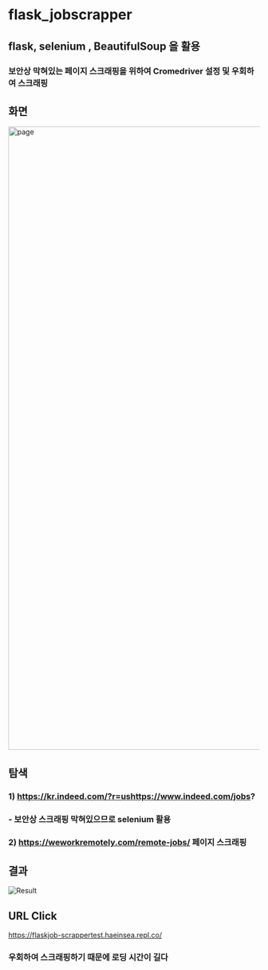 # flask_jobscrapper

## flask, selenium , BeautifulSoup 을 활용
### 보안상 막혀있는 페이지 스크래핑을 위하여 Cromedriver 설정 및 우회하여 스크래핑

## 화면
<img width="1247" alt="page" src="https://user-images.githubusercontent.com/54357610/198940546-afd7fb9a-c5ab-4b70-b408-e6150716df16.png">

## 탐색
### 1) https://kr.indeed.com/?r=ushttps://www.indeed.com/jobs?
### - 보안상 스크래핑 막혀있으므로 selenium 활용
### 2) https://weworkremotely.com/remote-jobs/ 페이지 스크래핑

## 결과
![Result](https://user-images.githubusercontent.com/54357610/198940863-d4f2ae2b-3de7-4cde-b07d-45bea2fad8c5.png)

## URL Click
https://flaskjob-scrappertest.haeinsea.repl.co/
### 우회하여 스크래핑하기 때문에 로딩 시간이 길다
